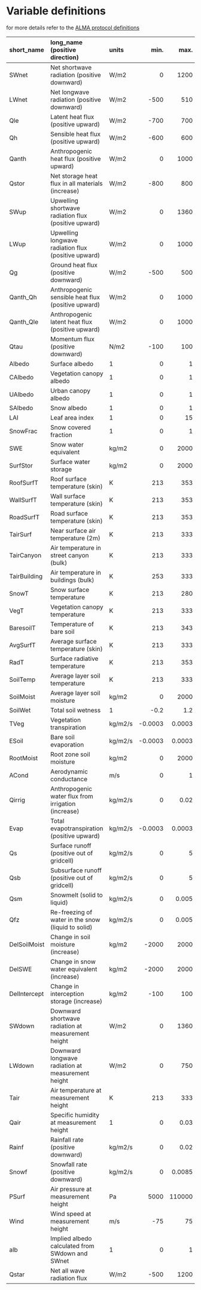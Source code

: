 # Variable definitions

for more details refer to the [ALMA protocol definitions](https://www.lmd.jussieu.fr/~polcher/ALMA/convention_output_3.html)

| short_name   | long_name (positive direction)                       | units   |  min.  |  max. | 
|:-------------|:-----------------------------------------------------|:--------|-----------:|------------:|
| SWnet        | Net shortwave radiation (positive downward)          | W/m2    |     0      |   1200      |
| LWnet        | Net longwave radiation (positive downward)           | W/m2    |  -500      |    510      |
| Qle          | Latent heat flux (positive upward)                   | W/m2    |  -700      |    700      |
| Qh           | Sensible heat flux (positive upward)                 | W/m2    |  -600      |    600      |
| Qanth        | Anthropogenic heat flux (positive upward)            | W/m2    |     0      |   1000      |
| Qstor        | Net storage heat flux in all materials (increase)    | W/m2    |  -800      |    800      |
| SWup         | Upwelling shortwave radiation flux (positive upward) | W/m2    |     0      |   1360      |
| LWup         | Upwelling longwave radiation flux (positive upward)  | W/m2    |     0      |   1000      |
| Qg           | Ground heat flux (positive downward)                 | W/m2    |  -500      |    500      |
| Qanth_Qh     | Anthropogenic sensible heat flux (positive upward)   | W/m2    |     0      |   1000      |
| Qanth_Qle    | Anthropogenic latent heat flux (positive upward)     | W/m2    |     0      |   1000      |
| Qtau         | Momentum flux (positive downward)                    | N/m2    |  -100      |    100      |
| Albedo       | Surface albedo                                       | 1       |     0      |      1      |
| CAlbedo      | Vegetation canopy albedo                             | 1       |     0      |      1      |
| UAlbedo      | Urban canopy albedo                                  | 1       |     0      |      1      |
| SAlbedo      | Snow albedo                                          | 1       |     0      |      1      |
| LAI          | Leaf area index                                      | 1       |     0      |     15      |
| SnowFrac     | Snow covered fraction                                | 1       |     0      |      1      |
| SWE          | Snow water equivalent                                | kg/m2   |     0      |   2000      |
| SurfStor     | Surface water storage                                | kg/m2   |     0      |   2000      |
| RoofSurfT    | Roof surface temperature (skin)                      | K       |   213      |    353      |
| WallSurfT    | Wall surface temperature (skin)                      | K       |   213      |    353      |
| RoadSurfT    | Road surface temperature (skin)                      | K       |   213      |    353      |
| TairSurf     | Near surface air temperature (2m)                    | K       |   213      |    333      |
| TairCanyon   | Air temperature in street canyon (bulk)              | K       |   213      |    333      |
| TairBuilding | Air temperature in buildings (bulk)                  | K       |   253      |    333      |
| SnowT        | Snow surface temperature                             | K       |   213      |    280      |
| VegT         | Vegetation canopy temperature                        | K       |   213      |    333      |
| BaresoilT    | Temperature of bare soil                             | K       |   213      |    343      |
| AvgSurfT     | Average surface temperature (skin)                   | K       |   213      |    333      |
| RadT         | Surface radiative temperature                        | K       |   213      |    353      |
| SoilTemp     | Average layer soil temperature                       | K       |   213      |    333      |
| SoilMoist    | Average layer soil moisture                          | kg/m2   |     0      |   2000      |
| SoilWet      | Total soil wetness                                   | 1       |    -0.2    |      1.2    |
| TVeg         | Vegetation transpiration                             | kg/m2/s |    -0.0003 |      0.0003 |
| ESoil        | Bare soil evaporation                                | kg/m2/s |    -0.0003 |      0.0003 |
| RootMoist    | Root zone soil moisture                              | kg/m2   |     0      |   2000      |
| ACond        | Aerodynamic conductance                              | m/s     |     0      |      1      |
| Qirrig       | Anthropogenic water flux from irrigation (increase)  | kg/m2/s |     0      |      0.02   |
| Evap         | Total evapotranspiration (positive upward)           | kg/m2/s |    -0.0003 |      0.0003 |
| Qs           | Surface runoff (positive out of gridcell)            | kg/m2/s |     0      |      5      |
| Qsb          | Subsurface runoff (positive out of gridcell)         | kg/m2/s |     0      |      5      |
| Qsm          | Snowmelt (solid to liquid)                           | kg/m2/s |     0      |      0.005  |
| Qfz          | Re-freezing of water in the snow (liquid to solid)   | kg/m2/s |     0      |      0.005  |
| DelSoilMoist | Change in soil moisture (increase)                   | kg/m2   | -2000      |   2000      |
| DelSWE       | Change in snow water equivalent (increase)           | kg/m2   | -2000      |   2000      |
| DelIntercept | Change in interception storage (increase)            | kg/m2   |  -100      |    100      |
| SWdown       | Downward shortwave radiation at measurement height   | W/m2    |     0      |   1360      |
| LWdown       | Downward longwave radiation at measurement height    | W/m2    |     0      |    750      |
| Tair         | Air temperature at measurement height                | K       |   213      |    333      |
| Qair         | Specific humidity at measurement height              | 1       |     0      |      0.03   |
| Rainf        | Rainfall rate (positive downward)                    | kg/m2/s |     0      |      0.02   |
| Snowf        | Snowfall rate (positive downward)                    | kg/m2/s |     0      |      0.0085 |
| PSurf        | Air pressure at measurement height                   | Pa      |  5000      | 110000      |
| Wind         | Wind speed at measurement height                     | m/s     |   -75      |     75      |
| alb          | Implied albedo calculated from SWdown and SWnet      | 1       |     0      |      1      |
| Qstar        | Net all wave radiation flux                          | W/m2    |  -500      |   1200      |
